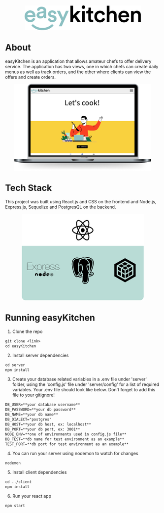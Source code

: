 

<p align="center">
 <img align="center" height="80" src="./client/src/img/Logo-easykitchen.png">
</p>


# About

easyKitchen is an application that allows amateur chefs to offer delivery service. The application has two views, one in which chefs can create daily menus as well as track orders, and the other where clients can view the offers and create orders.

<p align="center">
 <img align="center" height="280" src="./client/src/img/ImageReadme.png">
</p>


# Tech Stack

This project was built using React.js and CSS on the frontend and Node.js, Express.js, Sequelize and PostgresQL on the backend.

<p align="center">
 <img align="center" height="280" src="./client/src/img/Technologies.png">
</p>


# Running easyKitchen
1. Clone the repo
```
git clone <link>
cd easyKitchen
```

2. Install server dependencies
```
cd server
npm install
```
3. Create your database related variables in a .env file under 'server' folder, using the 'config.js' file under 'server/config' for a list of required variables. Your .env file should look like below. Don't forget to add this file to your gitignore!
  ```
DB_USER=**your database username**
DB_PASSWORD=**your db password**
DB_NAME=**your db name**
DB_DIALECT="postgres"
DB_HOST=**your db host, ex: localhost**
DB_PORT=**your db port, ex: 3001**
NODE_ENV=**one of environments used in config.js file**
DB_TEST=**db name for test environment as an example**
TEST_PORT=**db port for test environment as an example**
  ```
4. You can run your server using nodemon to watch for changes
```
nodemon
```

5. Install client dependencies
```
cd ../client
npm install
```
6. Run your react app
```
npm start


